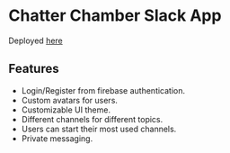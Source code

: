 # Chatter Chamber Slack App

Deployed [here](https://chamber-chatter.web.app/register)

## Features
- Login/Register from firebase authentication.
- Custom avatars for users.
- Customizable UI theme.
- Different channels for different topics.
- Users can start their most used channels.
- Private messaging.


